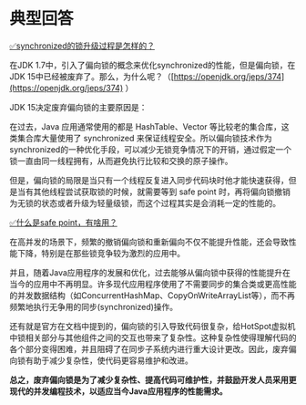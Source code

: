 # 典型回答

[✅synchronized的锁升级过程是怎样的？](https://www.yuque.com/hollis666/fo22bm/cv5kt1?view=doc_embed)

在JDK 1.7中，引入了偏向锁的概念来优化synchronized的性能，但是偏向锁，在JDK 15中已经被废弃了。那么，为什么呢？（[https://openjdk.org/jeps/374](https://openjdk.org/jeps/374) ）

JDK 15决定废弃偏向锁的主要原因是：

在过去，Java 应用通常使用的都是 HashTable、Vector 等比较老的集合库，这类集合库大量使用了 synchronized 来保证线程安全。所以偏向锁技术作为synchronized的一种优化手段，可以减少无锁竞争情况下的开销，通过假定一个锁一直由同一线程拥有，从而避免执行比较和交换的原子操作。

但是，偏向锁的局限是当只有一个线程反复进入同步代码块时他才能快速获得，但是当有其他线程尝试获取锁的时候，就需要等到 safe point 时，再将偏向锁撤销为无锁的状态或者升级为轻量级锁，而这个过程其实是会消耗一定的性能的。

[✅什么是safe point，有啥用？](https://www.yuque.com/hollis666/fo22bm/rpclpg5ag63bkyyq?view=doc_embed)

在高并发的场景下，频繁的撤销偏向锁和重新偏向不仅不能提升性能，还会导致性能下降，特别是在那些锁竞争较为激烈的应用中。

并且，随着Java应用程序的发展和优化，过去能够从偏向锁中获得的性能提升在当今的应用中不再明显。许多现代应用程序使用了不需要同步的集合类或更高性能的并发数据结构（如ConcurrentHashMap、CopyOnWriteArrayList等），而不再频繁地执行无争用的同步(synchronized)操作。

还有就是官方在文档中提到的，偏向锁的引入导致代码很复杂，给HotSpot虚拟机中锁相关部分与其他组件之间的交互也带来了复杂性。这种复杂性使得理解代码的各个部分变得困难，并且阻碍了在同步子系统内进行重大设计更改。因此，废弃偏向锁有助于减少复杂性，使代码更容易维护和改进。

**总之，废弃偏向锁是为了减少复杂性、提高代码可维护性，并鼓励开发人员采用更现代的并发编程技术，以适应当今Java应用程序的性能需求。**
